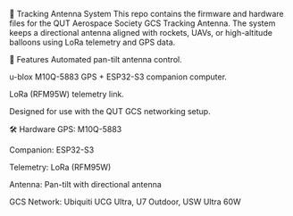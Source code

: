 🚀 Tracking Antenna System
This repo contains the firmware and hardware files for the QUT Aerospace Society GCS Tracking Antenna. The system keeps a directional antenna aligned with rockets, UAVs, or high-altitude balloons using LoRa telemetry and GPS data.

🔧 Features
Automated pan-tilt antenna control.

u-blox M10Q-5883 GPS + ESP32-S3 companion computer.

LoRa (RFM95W) telemetry link.

Designed for use with the QUT GCS networking setup.

🛠️ Hardware
GPS: M10Q-5883

Companion: ESP32-S3

Telemetry: LoRa (RFM95W)

Antenna: Pan-tilt with directional antenna

GCS Network: Ubiquiti UCG Ultra, U7 Outdoor, USW Ultra 60W
